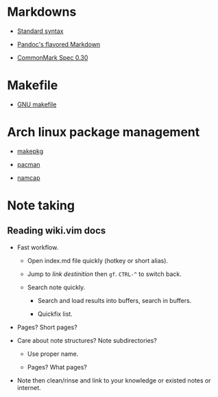 # Markdowns

- [Standard syntax](markdowns/syntax.md)

- [Pandoc's flavored Markdown](markdowns/pandoc-flavored.md)

- [CommonMark Spec 0.30](markdowns/commonmark-spec-0.30.md)

# Makefile

- [GNU makefile](makefiles/gnu-makefile.md)

# Arch linux package management

- [makepkg](arch-package-managament/makepkg.md)

- [pacman](arch-package-managament/pacman.md)

- [namcap](arch-package-managament/namcap.md)

# Note taking

## Reading wiki.vim docs

- Fast workflow.

  + Open index.md file quickly (hotkey or short alias).

  + Jump to *link destinition* then `gf`. `CTRL-^` to switch back.

  + Search note quickly.

    * Search and load results into buffers, search in buffers.

    * Quickfix list.

- Pages? Short pages?

- Care about note structures? Note subdirectories?

  + Use proper name.

  + Pages? What pages?

- Note then clean/rinse and link to your knowledge or existed notes or
  internet.
